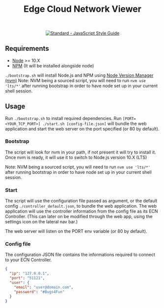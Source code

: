 <h1 align="center">
  Edge Cloud Network Viewer
  <br>
  <br>
</h1>

<p align="center">
  <a href="https://standardjs.com"><img src="https://img.shields.io/badge/code_style-standard-brightgreen.svg" alt="Standard - JavaScript Style Guide"></a>
</p>

## Requirements

* [Node](https://nodejs.org/en/) >= 10.X
* [NPM](https://www.npmjs.com/) (It will be installed alongside node)

`./bootstrap.sh` will install Node.js and NPM using [Node Version Manager (nvm)](https://github.com/nvm-sh/nvm)
Note: NVM being a sourced script, you will need to run `nvm use 'lts/*'` after running bootstrap in order to have node set up in your current shell session.

## Usage

Run `./bootstrap.sh` to install required dependencies.
Run `[PORT=<YOUR_TCP_PORT>] ./start.sh [config-file.json]` will bundle the web application and start the web server on the port specified (or 80 by default).

### Bootstrap

The script will look for nvm in your path, if not present it will try to install it. Once nvm is ready, it will use it to switch to Node.js version 10.X (LTS)

Note: NVM being a sourced script, you will need to run `nvm use 'lts/*'` after running bootstrap in order to have node set up in your current shell session.

### Start

The script will use the configuration file passed as argument, or the default config `./controller_default.json`, to bundle the web application. The web application will use the controller information from the config file as its ECN Controller. (This can later on be modified through the web app, using the settings icon on the lateral nav bar.)


The web server will listen on the PORT env variable (or 80 by default).

### Config file

The configuration JSON file contains the informations required to connect to your ECN Controller.
```json
{
  "ip": "127.0.0.1",
  "port": "51121",
  "user": {
    "email": "user@domain.com",
    "password": "#Bugs4Fun"
  }
}
```